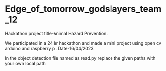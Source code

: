 # Edge_of_tomorrow_godslayers_team_12
Hackathon project title-Animal Hazard Prevention.

We participated in a 24 hr hackathon and made a mini project using open cv arduino and raspberry pi.
Date-16/04/2023

In the object detection file named as read.py replace the given paths with your own local path